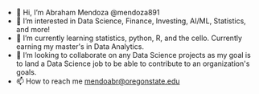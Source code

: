 - 👋 Hi, I’m Abraham Mendoza @mendoza891
- 👀 I’m interested in Data Science, Finance, Investing, AI/ML, Statistics, and more! 
- 🌱 I’m currently learning statistics, python, R, and the cello. Currently earning my master's in Data Analytics. 
- 💞️ I’m looking to collaborate on any Data Science projects as my goal is to land a Data Science job to be able to contribute to an organization's goals.
- 📫 How to reach me mendoabr@oregonstate.edu

<!---
mendoza891/mendoza891 is a ✨ special ✨ repository because its `README.md` (this file) appears on your GitHub profile.
You can click the Preview link to take a look at your changes.
--->
